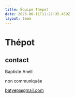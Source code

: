 ```yaml
---
title: Équipe Thépot
date: 2025-06-11T11:27:35.459Z
layout: team
---
```


# Thépot

## contact 

Baptiste Anell

non communiquée 

batyep@gmail.com

